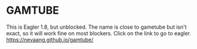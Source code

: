 # GAMTUBE
This is Eagler 1.8, but unblocked. The name is close to gametube but isn't exact, so it will work fine on most blockers. Click on the link to go to eagler.
https://nevaang.github.io/gamtube/
